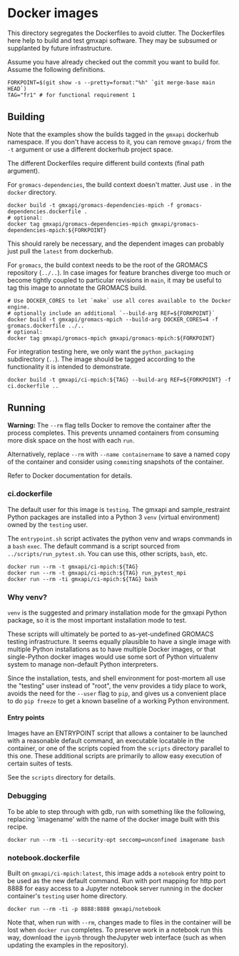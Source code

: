 # Docker images

This directory segregates the Dockerfiles to avoid clutter. The Dockerfiles
here help to build and test gmxapi software. They may be subsumed or supplanted
by future infrastructure.

Assume you have already checked out the commit you want to build for.
Assume the following definitions.

    FORKPOINT=$(git show -s --pretty=format:"%h" `git merge-base main HEAD`)
    TAG="fr1" # for functional requirement 1

## Building

Note that the examples show the builds tagged in the `gmxapi` dockerhub namespace.
If you don't have access to it, you can remove `gmxapi/` from the `-t` argument or use
a different dockerhub project space.

The different Dockerfiles require different build contexts (final path argument).

For `gromacs-dependencies`, the build context doesn't matter. Just use `.` in the
`docker` directory.

    docker build -t gmxapi/gromacs-dependencies-mpich -f gromacs-dependencies.dockerfile .
    # optional:
    docker tag gmxapi/gromacs-dependencies-mpich gmxapi/gromacs-dependencies-mpich:${FORKPOINT}

This should rarely be necessary, and the dependent images can probably just pull the `latest`
from dockerhub.

For `gromacs`, the build context needs to be the root of the GROMACS repository (`../..`).
In case images for feature branches diverge too much or become tightly coupled to particular revisions in `main`,
it may be useful to tag this image to annotate the GROMACS build.

    # Use DOCKER_CORES to let `make` use all cores available to the Docker engine.
    # optionally include an additional `--build-arg REF=${FORKPOINT}`
    docker build -t gmxapi/gromacs-mpich --build-arg DOCKER_CORES=4 -f gromacs.dockerfile ../..
    # optional:
    docker tag gmxapi/gromacs-mpich gmxapi/gromacs-mpich:${FORKPOINT}

For integration testing here, we only want the `python_packaging` subdirectory (`..`).
The image should be tagged according to the functionality it is intended to demonstrate.

    docker build -t gmxapi/ci-mpich:${TAG} --build-arg REF=${FORKPOINT} -f ci.dockerfile ..

## Running

**Warning:** The `--rm` flag tells Docker to remove the container after the
process completes. This prevents unnamed containers from consuming more disk
space on the host with each `run`.

Alternatively, replace `--rm` with `--name containername` to save a named copy
of the container and consider using `commit`ing snapshots of the container.

Refer to Docker documentation for details.

### ci.dockerfile

The default user for this image is `testing`. The gmxapi and sample_restraint
Python packages are installed into a Python 3 `venv` (virtual environment) owned
by the `testing` user.

The `entrypoint.sh` script activates the python venv and wraps commands in a `bash` `exec`.
The default command is a script sourced from `../scripts/run_pytest.sh`. You can use this,
other scripts, `bash`, etc.

    docker run --rm -t gmxapi/ci-mpich:${TAG}
    docker run --rm -t gmxapi/ci-mpich:${TAG} run_pytest_mpi
    docker run --rm -ti gmxapi/ci-mpich:${TAG} bash

### Why venv?

`venv` is the suggested and primary installation mode for the gmxapi Python package,
so it is the most important installation mode to test.

These scripts will ultimately be ported to as-yet-undefined GROMACS testing
infrastructure.
It seems equally plausible to have a single image with multiple Python installations
as to have multiple Docker images, or that single-Python docker images would use
some sort of Python virtualenv system to manage non-default Python interpreters.

Since the installation, tests, and shell environment for post-mortem all use the
"testing" user instead of "root", the venv provides a tidy place to work, avoids
the need for the `--user` flag to `pip`, and gives us a convenient place to do
`pip freeze` to get a known baseline of a working Python environment.

#### Entry points

Images have an ENTRYPOINT script that allows
a container to be launched with a reasonable default command, an executable
locatable in the container, or one of the scripts copied from the `scripts`
directory parallel to this one. These additional scripts are primarily to
allow easy execution of certain suites of tests.

See the `scripts` directory for details.

### Debugging

To be able to step through with gdb, run with something like the following, replacing
'imagename' with the name of the docker image built with this recipe.

    docker run --rm -ti --security-opt seccomp=unconfined imagename bash

### notebook.dockerfile

Built on `gmxapi/ci-mpich:latest`, this image adds a `notebook` entry point to
be used as the new default command. Run with port mapping for http port 8888 for
easy access to a Jupyter notebook server running in the docker container's
`testing` user home directory.

    docker run --rm -ti -p 8888:8888 gmxapi/notebook

Note that, when run with `--rm`, changes made to files in the container will be
lost when `docker run` completes.
To preserve work in a notebook run this way,
download the `ipynb` through theJupyter web interface
(such as when updating the examples in the repository).
